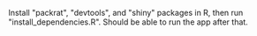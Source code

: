 Install "packrat", "devtools", and "shiny" packages in R, then run "install\_dependencies.R".
Should be able to run the app after that.
